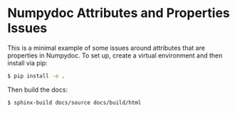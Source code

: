 # Numpydoc Attributes and Properties Issues

This is a minimal example of some issues around attributes that are properties in Numpydoc. To set up, create a virtual environment and then install via pip:

```sh
$ pip install -e .
```

Then build the docs:

```sh
$ sphinx-build docs/source docs/build/html
```
